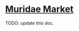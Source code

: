 # [Muridae Market](https://www.mousehuntgame.com/preferences.php?tab=mousehunt-improved-settings#mousehunt-improved-settings-location-hud)

TODO: update this doc.
